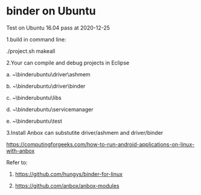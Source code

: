 binder on Ubuntu
================
Test on Ubuntu 16.04 pass at 2020-12-25

1.build in command line:

./project.sh makeall


2.Your can compile and debug projects in Eclipse

a. ~\binderubuntu\driver\ashmem

b. ~\binderubuntu\driver\binder

c. ~\binderubuntu\libs

d. ~\binderubuntu\servicemanager

e. ~\binderubuntu\test


3.Install Anbox can substutite driver/ashmem and driver/binder

https://computingforgeeks.com/how-to-run-android-applications-on-linux-with-anbox


Refer to:

1. https://github.com/hungys/binder-for-linux

2. https://github.com/anbox/anbox-modules